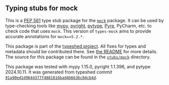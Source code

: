 ## Typing stubs for mock

This is a [PEP 561](https://peps.python.org/pep-0561/)
type stub package for the [`mock`](https://github.com/testing-cabal/mock) package.
It can be used by type-checking tools like
[mypy](https://github.com/python/mypy/),
[pyright](https://github.com/microsoft/pyright),
[pytype](https://github.com/google/pytype/),
[Pyre](https://pyre-check.org/),
PyCharm, etc. to check code that uses `mock`. This version of
`types-mock` aims to provide accurate annotations for
`mock==5.2.*`.

This package is part of the [typeshed project](https://github.com/python/typeshed).
All fixes for types and metadata should be contributed there.
See [the README](https://github.com/python/typeshed/blob/main/README.md)
for more details. The source for this package can be found in the
[`stubs/mock`](https://github.com/python/typeshed/tree/main/stubs/mock)
directory.

This package was tested with
mypy 1.15.0,
pyright 1.1.396,
and pytype 2024.10.11.
It was generated from typeshed commit
[`91a90ed1d9644377f4881816bad4b6636c84cb4d`](https://github.com/python/typeshed/commit/91a90ed1d9644377f4881816bad4b6636c84cb4d).
